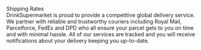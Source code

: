 Shipping Rates  
DrinkSupermarket is proud to provide a competitive global delivery service. We partner with reliable and trustworthy couriers including Royal Mail, Parcelforce, FedEx and DPD who all ensure your parcel gets to you on time and with minimal hassle. All of our services are tracked and you will receive notifications about your delivery keeping you up-to-date.  
